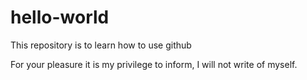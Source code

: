 # hello-world
This repository is to learn how to use github

For your pleasure it is my privilege to inform, I will not write of myself.
